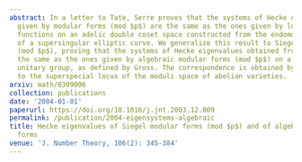 ```yaml
---
abstract: In a letter to Tate, Serre proves that the systems of Hecke eigenvalues
  given by modular forms (mod $p$) are the same as the ones given by locally constant
  functions on an adelic double coset space constructed from the endomorphism algebra
  of a supersingular elliptic curve. We generalize this result to Siegel modular forms
  (mod $p$), proving that the systems of Hecke eigenvalues obtained from them are
  the same as the ones given by algebraic modular forms (mod $p$) on a quaternionic
  unitary group, as defined by Gross. The correspondence is obtained by restricting
  to the superspecial locus of the moduli space of abelian varieties.
arxiv: math/0309006
collection: publications
date: '2004-01-01'
paperurl: https://doi.org/10.1016/j.jnt.2003.12.009
permalink: /publication/2004-eigensystems-algebraic
title: Hecke eigenvalues of Siegel modular forms (mod $p$) and of algebraic modular
  forms
venue: 'J. Number Theory, 106(2): 345-384'
---
```

